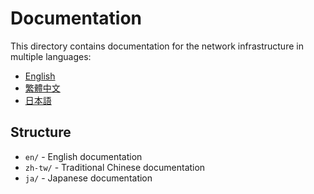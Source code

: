 # Documentation

This directory contains documentation for the network infrastructure in multiple languages:

- [English](en/README.md)
- [繁體中文](zh-tw/README.md)
- [日本語](ja/README.md)

## Structure

- `en/` - English documentation
- `zh-tw/` - Traditional Chinese documentation
- `ja/` - Japanese documentation 